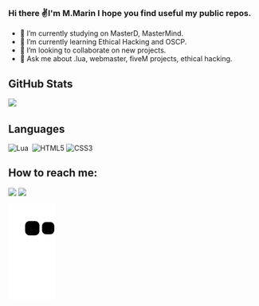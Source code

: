 ### Hi there ✌️I'm M.Marin I hope you find useful my public repos.
 - 🔭 I’m currently studying on MasterD, MasterMind.
 - 🌱 I’m currently learning Ethical Hacking and OSCP.
 - 👯 I’m looking to collaborate on new projects.
 - 💬 Ask me about .lua, webmaster, fiveM projects, ethical hacking.

## GitHub Stats
<p align="left">
  <img height="180rem" max-width="49%" src="https://github-readme-stats.vercel.app/api?username=baShMarin&show_icons=true&theme=cobalt"/>
</a>
</p>


 ## Languages


<div align="left">
  
![Lua](https://img.shields.io/badge/lua-%232C2D72.svg?style=for-the-badge&logo=lua&logoColor=white)&nbsp;
![HTML5](https://img.shields.io/badge/html5-%23E34F26.svg?style=for-the-badge&logo=html5&logoColor=white)
![CSS3](https://img.shields.io/badge/css3-%231572B6.svg?style=for-the-badge&logo=css3&logoColor=white)

</div>

## How to reach me:

<div align="left">
  <a href="" target="_blank"><img src="https://img.shields.io/badge/-Linkedin-blue?style=for-the-badge&logo=linkedin&logoColor=white" target="_blank"></a>
<a href="https://discord.gg/ahfkF6ffSX" target="_blank"><img src="https://img.shields.io/badge/Discord-7289DA?style=for-the-badge&logo=discord&logoColor=white" target="_blank"></a>
 
 </div>
 
 
 
 ![Snake animation](https://github.com/rafaballerini/rafaballerini/blob/output/github-contribution-grid-snake.svg)
 
</div>


